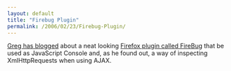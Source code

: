 ```yaml
---
layout: default
title: "Firebug Plugin"
permalink: /2006/02/23/Firebug-Plugin/
---
```


<a href="http://gregs.tcias.co.uk/firebug.cfm" target="_blank">Greg has blogged</a> about a neat looking <a href="https://addons.mozilla.org/extensions/moreinfo.php?id=1843&amp;application=firefox" target="_blank">Firefox plugin called FireBug</a> that be used as JavaScript Console and, as he found out, a way of inspecting XmlHttpRequests when using AJAX.<br/>